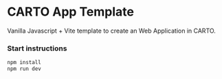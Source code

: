 # CARTO App Template

Vanilla Javascript + Vite template to create an Web Application in CARTO.

### Start instructions

```bash 
npm install
npm run dev
```

